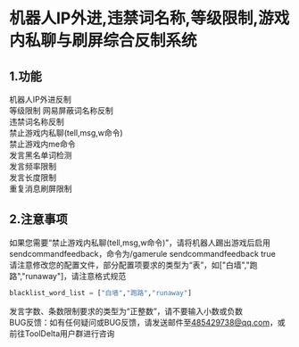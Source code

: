 # 机器人IP外进,违禁词名称,等级限制,游戏内私聊与刷屏综合反制系统
## 1.功能
机器人IP外进反制  
等级限制 网易屏蔽词名称反制  
违禁词名称反制  
禁止游戏内私聊(tell,msg,w命令)  
禁止游戏内me命令  
发言黑名单词检测  
发言频率限制  
发言长度限制  
重复消息刷屏限制

## 2.注意事项
如果您需要“禁止游戏内私聊(tell,msg,w命令)”，请将机器人踢出游戏后启用sendcommandfeedback，命令为/gamerule sendcommandfeedback true  
请注意修改您的配置文件，部分配置项要求的类型为“表”，如["白墙","跑路","runaway"]，请注意格式规范  
```python
blacklist_word_list = ["白墙","跑路","runaway"]
```
发言字数、条数限制要求的类型为“正整数”，请不要输入小数或负数  
BUG反馈：如有任何疑问或BUG反馈，请发送邮件至<485429738@qq.com>，或前往ToolDelta用户群进行咨询








